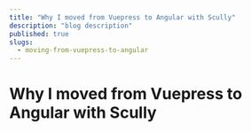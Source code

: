 ```yaml
---
title: "Why I moved from Vuepress to Angular with Scully"
description: "blog description"
published: true
slugs:
  - moving-from-vuepress-to-angular
---
```


# Why I moved from Vuepress to Angular with Scully
